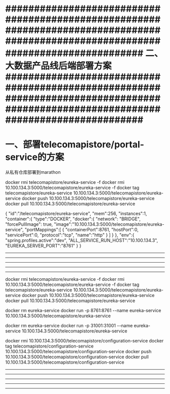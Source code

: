 ####################################################################################################################################
二、大数据产品线后端部署方案
####################################################################################################################################
==================================================================
一、部署telecomapistore/portal-service的方案
==================================================================


从私有仓库部署到marathon

docker rmi telecomapistore/eureka-service -f
docker rmi 10.100.134.3:5000/telecomapistore/eureka-service -f
docker tag telecomapistore/eureka-service 10.100.134.3:5000/telecomapistore/eureka-service
docker push 10.100.134.3:5000/telecomapistore/eureka-service
docker pull 10.100.134.3:5000/telecomapistore/eureka-service



{
    "id":"/telecomapistore/eureka-service",
    "mem":256,
    "instances":1,
    "container":{
        "type":"DOCKER",
        "docker":{
           "network": "BRIDGE",
            "forcePullImage": true,
            "image":"10.100.134.3:5000/telecomapistore/eureka-service",
            "portMappings":[
                {
                    "containerPort":8761,
                    "hostPort":0,
                    "servicePort":0,
                    "protocol":"tcp",
                    "name":"http"
                }
            ]
        }
    },
    "env":{
        "spring.profiles.active":"dev",
        "ALL_SERVICE_RUN_HOST":"10.100.134.3",
        "EUREKA_SERVER_PORT":"8761"
    }
}
































**************************
**************************
**************************
**************************
**************************








docker rmi telecomapistore/eureka-service -f
docker rmi 10.100.134.3:5000/telecomapistore/eureka-service -f
docker tag telecomapistore/eureka-service 10.100.134.3:5000/telecomapistore/eureka-service
docker push 10.100.134.3:5000/telecomapistore/eureka-service
docker pull 10.100.134.3:5000/telecomapistore/eureka-service

docker rm eureka-service
docker run -p 8761:8761 --name  eureka-service  10.100.134.3:5000/telecomapistore/eureka-service

docker rm eureka-service
docker run -p 31001:31001 --name  eureka-service  10.100.134.3:5000/telecomapistore/eureka-service




docker rmi 10.100.134.3:5000/telecomapistore/configuration-service
docker tag telecomapistore/configuration-service 10.100.134.3:5000/telecomapistore/configuration-service
docker push 10.100.134.3:5000/telecomapistore/configuration-service
docker pull 10.100.134.3:5000/telecomapistore/configuration-service











**************************
**************************
**************************
**************************
**************************



